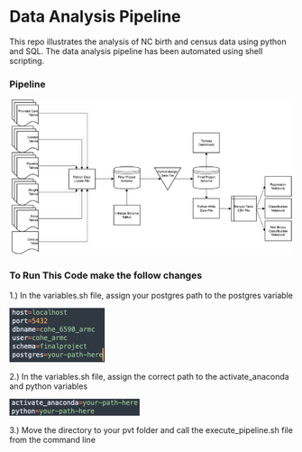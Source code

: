 # Data Analysis Pipeline

This repo illustrates the analysis of NC birth and census data using python and SQL. The data analysis pipeline has been automated using shell scripting.


### Pipeline
![pipeline](/img/Pipeline.png)


### To Run This Code make the follow changes

1.) In the variables.sh file, assign your postgres path to the postgres variable

![postgres_path](/img/postgres_path.png)

2.) In the variables.sh file, assign the correct path to the activate_anaconda and python variables

![conda_python_path](/img/conda_python_path.png)

3.) Move the directory to your pvt folder and call the execute_pipeline.sh file from the command line